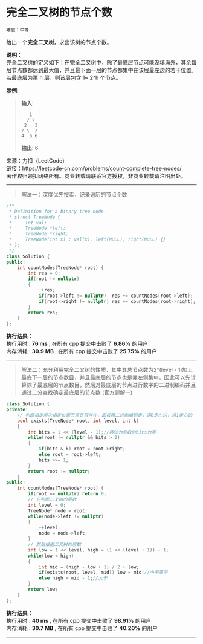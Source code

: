 # 完全二叉树的节点个数 #  
`难度：中等` 

给出一个**完全二叉树**，求出该树的节点个数。  

**说明**：  
[完全二叉树](https://baike.baidu.com/item/%E5%AE%8C%E5%85%A8%E4%BA%8C%E5%8F%89%E6%A0%91/7773232?fr=aladdin)的定义如下：在完全二叉树中，除了最底层节点可能没填满外，其余每层节点数都达到最大值，并且最下面一层的节点都集中在该层最左边的若干位置。若最底层为第 h 层，则该层包含 1~ 2^h 个节点。  

**示例**:  
>**输入**:   
>```  
>    1  
>   / \  
>  2   3  
> / \  /  
>4  5 6  
>```  
>**输出**: 6  

来源：力扣（LeetCode）  
链接：https://leetcode-cn.com/problems/count-complete-tree-nodes/  
著作权归领扣网络所有。商业转载请联系官方授权，非商业转载请注明出处。  

---  
>解法一：深度优先搜索，记录遍历的节点个数  

```C++  
/**
 * Definition for a binary tree node.
 * struct TreeNode {
 *     int val;
 *     TreeNode *left;
 *     TreeNode *right;
 *     TreeNode(int x) : val(x), left(NULL), right(NULL) {}
 * };
 */
class Solution {
public:
    int countNodes(TreeNode* root) {
        int res = 0;
        if(root != nullptr)
        {
            ++res;
            if(root->left != nullptr)  res += countNodes(root->left);
            if(root->right != nullptr) res += countNodes(root->right);
        }
        return res;
    }
};
```  

**执行结果：**  
执行用时 : **76 ms** , 在所有 cpp 提交中击败了 **6.86%** 的用户  
内存消耗 : **30.9 MB** , 在所有 cpp 提交中击败了 **25.75%** 的用户  

---  
>解法二：充分利用完全二叉树的性质，其中其总节点数为2^(level - 1)加上最底下一层的节点数目，并且最底层的节点也是靠左侧集中，因此可以先计算除了最底层的节点数目，然后对最底层的节点进行数字的二进制编码并且通过二分查找确定最底层的节点数 (官方题解一)  

```C++  
class Solution {
private:
    // 判断指定层次指定位置节点是否存在，即按照二进制编码走，遇0走左边，遇1走右边
    bool exists(TreeNode* root, int level, int k)
    {
        int bits = 1 << (level - 1);//移位为负数时bits为零
        while(root != nullptr && bits > 0)
        {
            if(bits & k) root = root->right;
            else root = root->left;
            bits >>= 1;
        }
        return root != nullptr;
    }
public:
    int countNodes(TreeNode* root) {
        if(root == nullptr) return 0;
        // 先判断二叉树的层数
        int level = 0;
        TreeNode* node = root;
        while(node->left != nullptr)
        {
            ++level;
            node = node->left;
        }
        // 然后根据二叉树的层数
        int low = 1 << level, high = (1 << (level + 1)) - 1;
        while(low < high)
        {
            int mid = (high - low + 1) / 2 + low;
            if(exists(root, level, mid)) low = mid;//小于等于
            else high = mid - 1;//大于
        }
        return low;
    }
};
```  

**执行结果：**  
执行用时 : **40 ms** , 在所有 cpp 提交中击败了 **98.91%** 的用户  
内存消耗 : **30.7 MB** , 在所有 cpp 提交中击败了 **40.20%** 的用户  

---  